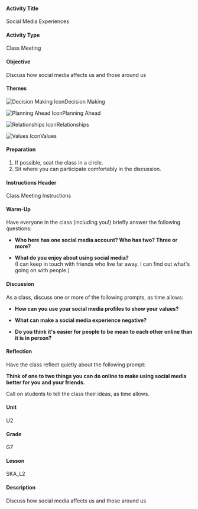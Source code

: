 #### Activity Title
Social Media Experiences
#### Activity Type
Class Meeting
#### Objective
Discuss how social media affects us and those around us
#### Themes
![Decision Making Icon](http://v5cmservice.secondstep.org/MS3TP_IMAGES/SKILLS/SKILLS_SMALL_IMAGES/decision-making-sm.png)Decision Making
 
![Planning Ahead Icon](http://v5cmservice.secondstep.org/MS3TP_IMAGES/SKILLS/SKILLS_SMALL_IMAGES/planning-ahead-sm.png)Planning Ahead
 
![Relationships Icon](http://v5cmservice.secondstep.org/MS3TP_IMAGES/SKILLS/SKILLS_SMALL_IMAGES/relationships-sm.png)Relationships
 
![Values Icon](http://v5cmservice.secondstep.org/MS3TP_IMAGES/SKILLS/SKILLS_SMALL_IMAGES/values-sm.png)Values
 

#### Preparation
1. If possible, seat the class in a circle.
2. Sit where you can participate comfortably in the discussion.

#### Instructions Header
Class Meeting Instructions
#### Warm-Up
Have everyone in the class (including you!) briefly answer the following questions:
          


-  **Who here has one social media account? Who has two? Three or more?**

-  **What do you enjoy about using social media?**<br/>(I can keep in touch with friends who live far away. I can find out what's going on with people.)
#### Discussion
As a class, discuss one or more of the following prompts, as time allows:


-  **How can you use your social media profiles to show your values?**

-  **What can make a social media experience negative?**

-  **Do you think it's easier for people to be mean to each other online than it is in person?**
#### Reflection
Have the class reflect quietly about the following prompt:

**Think of one to two things you can do online to make using social media better for you and your friends.**

Call on students to tell the class their ideas, as time allows.
#### Unit
U2
#### Grade
G7
#### Lesson
SKA_L2
#### Description
Discuss how social media affects us and those around us
